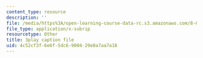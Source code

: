 ```yaml
---
content_type: resource
description: ''
file: /media/https%3A/open-learning-course-data-rc.s3.amazonaws.com/8-01sc-classical-mechanics-fall-2016/4c52cf3f6e6f5dc6900429e8a7aa7a18_vUg50UI1aqs.vtt
file_type: application/x-subrip
resourcetype: Other
title: 3play caption file
uid: 4c52cf3f-6e6f-5dc6-9004-29e8a7aa7a18
---
```

